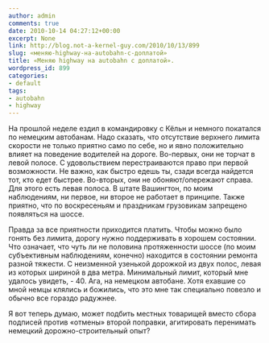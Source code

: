 ```yaml
---
author: admin
comments: true
date: 2010-10-14 04:27:12+00:00
excerpt: None
link: http://blog.not-a-kernel-guy.com/2010/10/13/899
slug: «меняю-highway-на-autobahn-с-доплатой»
title: «Меняю highway на autobahn с доплатой».
wordpress_id: 899
categories:
- default
tags:
- autobahn
- highway
---
```


На прошлой неделе ездил в командировку с Кёльн и немного покатался по немецким автобанам. Надо сказать, что отсутствие верхнего лимита скорости не только приятно само по себе, но и явно положительно влияет на поведение водителей на дороге. Во-первых, они не торчат в левой полосе. С удовольствием перестраиваются право при первой возможности. Не важно, как быстро едешь ты, сзади всегда найдется тот, кто едет быстрее. Во-вторых, они не обоняют/опережают справа. Для этого есть левая полоса. В штате Вашингтон, по моим наблюдениям, ни первое, ни второе не работает в принципе. Также приятно, что по воскресеньям и праздникам грузовикам запрещено появляться на шоссе.

Правда за все приятности приходится платить. Чтобы можно было гонять без лимита, дорогу нужно поддерживать в хорошем состоянии. Что означает, что чуть ли не половина протяженности шоссе (по моим субъективным наблюдениям, конечно) находится в состоянии ремонта разной тяжести. С неизменной узенькой дорожкой из двух полос, левая из которых шириной в два метра. Минимальный лимит, который мне удалось увидеть, - 40. Ага, на немецком автобане. Хотя ехавшие со мной немцы клялись и божились, что это мне так специально повезло и обычно все гораздо радужнее.

Я вот теперь думаю, может подбить местных товарищей вместо сбора подписей против «отмены» второй поправки, агитировать перенимать немецкий дорожно-строительный опыт?

